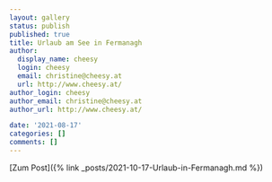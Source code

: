 ```yaml
---
layout: gallery
status: publish
published: true
title: Urlaub am See in Fermanagh
author:
  display_name: cheesy
  login: cheesy
  email: christine@cheesy.at
  url: http://www.cheesy.at/
author_login: cheesy
author_email: christine@cheesy.at
author_url: http://www.cheesy.at/

date: '2021-08-17'
categories: []
comments: []
---
```

<!-- wp:core-embed/wordpress {"url":"http://www.cheesy.at/2021/04/43430/","type":"rich","providerNameSlug":"cheesy-at","className":""} -->
[Zum Post]({% link _posts/2021-10-17-Urlaub-in-Fermanagh.md %})

